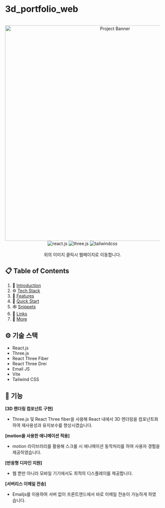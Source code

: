 # 3d_portfolio_web

<div align="center">
  <br />
    <a href="https://3dportfolio-five-wine.vercel.app/" target="_blank">
      <img src="https://github.com/user-attachments/assets/9d3fcd19-70cc-429b-8ead-8399ec60d1ab" alt="Project Banner" width=700 >
    </a>
  <br />

  <div>
    <img src="https://img.shields.io/badge/-React_JS-black?style=for-the-badge&logoColor=white&logo=react&color=61DAFB" alt="react.js" />
    <img src="https://img.shields.io/badge/-Three_JS-black?style=for-the-badge&logoColor=white&logo=threedotjs&color=000000" alt="three.js" />
    <img src="https://img.shields.io/badge/-Tailwind_CSS-black?style=for-the-badge&logoColor=white&logo=tailwindcss&color=06B6D4" alt="tailwindcss" />
  </div>

<br />
   <div align="center" >
    위의 이미지 클릭시 웹페이지로 이동합니다.
    </div>
</div>

## 📋 <a name="table">Table of Contents</a>

1. 🤖 [Introduction](#introduction)
2. ⚙️ [Tech Stack](#tech-stack)
3. 🔋 [Features](#features)
4. 🤸 [Quick Start](#quick-start)
5. 🕸️ [Snippets](#snippets)
6. 🔗 [Links](#links)
7. 🚀 [More](#more)



## <a name="tech-stack">⚙️ 기술 스택</a>

- React.js
- Three.js
- React Three Fiber
- React Three Drei
- Email JS
- Vite
- Tailwind CSS


## <a name="features">🔋 기능</a>

**[3D 랜더링 컴포넌트 구현]**   

- Three.js 및 React Three fiber을 사용해 React 내에서 3D 렌더링을 컴포넌트화하여 재사용성과 유지보수를 향상시켰습니다.    


**[motion을 사용한 애니메이션 적용]**   

- motion 라이브러리를 활용해 스크롤 시 애니메이션 동작처리를 하여 사용자 경험을 제공하였습니다. 


**[반응형 디자인 지원]**   

- 웹 뿐만 아니라 모바일 기기에서도 최적의 디스플레이를 제공합니다. 


**[서버리스 이메일 전송]**   

- Emailjs를 이용하여 서버 없이 프론트엔드에서 바로 이메일 전송이 가능하게 하였습니다.




